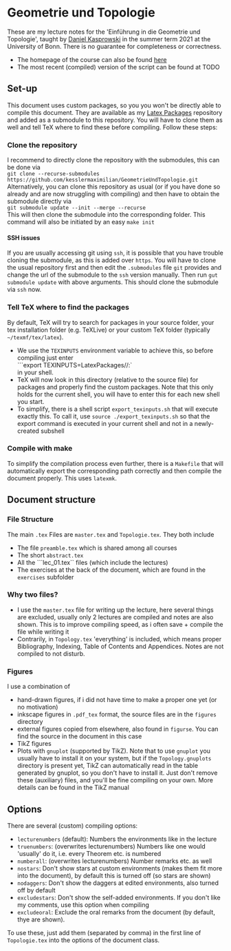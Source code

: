 # Geometrie und Topologie

These are my lecture notes for the 'Einführung in die Geometrie und Topologie', taught by [Daniel Kasprowski](http://www.math.uni-bonn.de/people/daniel/) in the summer term 2021 at the University of Bonn. There is no guarantee for completeness or correctness.

- The homepage of the course can also be found [here](http://www.math.uni-bonn.de/people/daniel/2021/geotopo/)
- The most recent (compiled) version of the script can be found at TODO

## Set-up
This document uses custom packages, so you you won't be directly able to compile this document. They are available as my [Latex Packages](https://github.com/kesslermaximilian/LatexPackages) repository and added as a submodule to this repository. You will have to clone them as well and tell TeX where to find these before compiling. Follow these steps:

### Clone the repository
I recommend to directly clone the repository with the submodules, this can be done via   
```git clone --recurse-submodules https://github.com/kesslermaximilian/GeometrieUndTopologie.git```   
Alternatively, you can clone this repository as usual (or if you have done so already and are now struggling with compiling) and then have to obtain the submodule directly via   
``` git submodule update --init --merge --recurse ```   
This will then clone the submodule into the corresponding folder. This command will also be initiated by an easy `make init`

#### SSH issues
If you are usually accessing git using `ssh`, it is possible that you have trouble cloning the submodule, as this is added over `https`. You will have to clone the usual repository first and then edit the `.submodules` file `git` provides and change the url of the submodule to the `ssh` version manually. Then run `gut submodule update` with above arguments. This should clone the submodule via `ssh` now.

### Tell TeX  where to find the packages
By default, TeX will try to search for packages in your source folder, your tex installation folder (e.g. TeXLive) or your custom TeX folder (typically `~/texmf/tex/latex`).
- We use the `TEXINPUTS` environment variable to achieve this, so before compiling just enter   
```export TEXINPUTS=LatexPackages//:`   
in your shell.
- TeX will now look in this directory (relative to the source file) for packages and properly find the custom packages. Note that this only holds for the current shell, you will have to enter this for each new shell you start.
- To simplify, there is a shell script `export_texinputs.sh` that will execute exactly this. To call it, use `source ./export_texinputs.sh` so that the export command is executed in your current shell and not in a newly-created subshell

### Compile with make
To simplify the compilation process even further, there is a `Makefile` that will automatically export the corresponding path correctly and then compile the document properly. This uses `latexmk`.

## Document structure

### File Structure
The main ```.tex``` Files are ```master.tex``` and ```Topologie.tex```. They both include 
- The file ```preamble.tex``` which is shared among all courses
- The short ```abstract.tex```
- All the ```lec_01.tex`` files (which include the lectures)
- The exercises at the back of the document, which are found in the ```exercises``` subfolder

### Why two files?
- I use the ```master.tex``` file for writing up the lecture, here several things are excluded, usually only 2 lectures are compiled and notes are also shown.
  This is to improve compiling speed, as i often save + compile the file while writing it
- Contrarily, in ```Topology.tex``` 'everything' is included, which means proper Bibliography, Indexing, Table of Contents and Appendices. Notes are not compiled to not disturb.

### Figures
I use a combination of 
- hand-drawn figures, if i did not have time to make a proper one yet (or no motivation)
- inkscape figures in ```.pdf_tex``` format, the source files are in the ```figures``` directory
- external figures copied from elsewhere, also found in ```figurse```. You can find the source in the document in this case
- TikZ figures
- Plots with ```gnuplot``` (supported by TikZ). Note that to use ```gnuplot``` you usually have to install it on your system, but if the ```Topology.gnuplots``` directory is present yet, TikZ can automatically read in the table generated by gnuplot, so you don't have to install it. Just don't remove these (auxiliary) files, and you'll be fine compiling on your own. More details can be found in the TikZ manual

## Options
There are several (custom) compiling options:
- ```lecturenumbers``` (default): Numbers the environments like in the lecture
- ```truenumbers```: (overwrites lecturenumbers) Numbers like one would 'usually' do it, i.e. every Theorem etc. is numbered
- ```numberall```: (overwrites lecturenumbers) Number remarks etc. as well
- ```nostars```: Don't show stars at custom environments (makes them fit more into the document), by default this is turned off (so stars are shown)
- ```nodaggers```: Don't show the daggers at edited environments, also turned off by default
- ```excludestars```: Don't show the self-added environments. If you don't like my comments, use this option when compiling
- ```excludeoral```: Exclude the oral remarks from the document (by default, thye are shown).

To use these, just add them (separated by comma) in the first line of ```Topologie.tex``` into the options of the document class.
